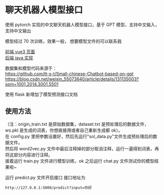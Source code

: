 # 聊天机器人模型接口

使用 pytorch 实现的中文聊天机器人模型接口，基于 GPT 模型，支持中文输入，支持中文输出

模型经过 70 次训练，效果一般，
想要模型文件的可以联系我

[前端 vue3 页面](https://github.com/Plke/chatRobot-front)
</br>
[后端 java 实现](https://github.com/Plke/chatRobot-backend)

数据集和模型代码来源于：
</br>
https://github.com/tt-s-t/Small-chinese-Chatbot-based-on-gpt
</br>
https://blog.csdn.net/weixin_55073640/article/details/131135003?spm=1001.2014.3001.5501

使用 flask 新增加了模型预测接口文档

## 使用方法

（注：origin_train.txt 是原始数据集，dataset.txt 是预处理后的数据文件，ws.pkl 是生成的词表，你想直接用或者自己重新生成都 ok）。<br />
在 config.py 里把参数设置好，然后先运行"sol_data.py"文件生成预处理后的数据文件。<br />
然后将 word2vec.py 文件中最后注释掉的部分取消注释，运行一遍得到词表，再将这部分内容进行注释。<br />
接着运行 train.py 文件进行模型训练，ok 之后运行 chat.py 文件测试你的模型结果啦~

运行 predict.py 文件开启接口
接口地址为

```
http://127.0.0.1:5000/predict?input=你好
```
